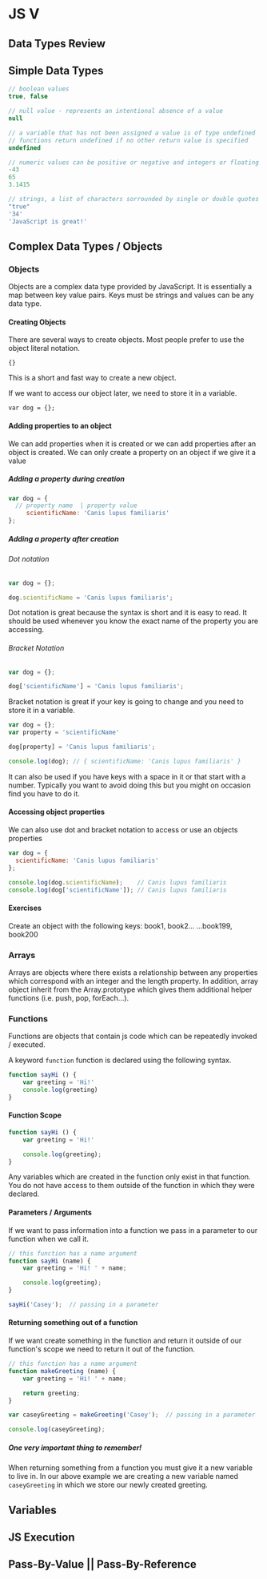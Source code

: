 # JS V

## Data Types Review

## Simple Data Types

```javascript
// boolean values
true, false

// null value - represents an intentional absence of a value
null

// a variable that has not been assigned a value is of type undefined
// functions return undefined if no other return value is specified
undefined

// numeric values can be positive or negative and integers or floating point numbers
-43
65
3.1415

// strings, a list of characters sorrounded by single or double quotes
"true"
'34'
'JavaScript is great!'
```

## Complex Data Types / Objects

### Objects
Objects are a complex data type provided by JavaScript. It is essentially a map between key value pairs. Keys must be strings and values can be any data type.

#### Creating Objects
There are several ways to create objects. Most people prefer to use the object literal notation.

`{}`

This is a short and fast way to create a new object.

If we want to access our object later, we need to store it in a variable.

`var dog = {};`

#### Adding properties to an object
We can add properties when it is created or we can add properties after an object is created. We can only create a property on an object if we give it a value

##### Adding a property during creation

```js
var dog = {
  // property name  | property value
     scientificName: 'Canis lupus familiaris'  
};
```

##### Adding a property after creation

###### Dot notation
```js
var dog = {};

dog.scientificName = 'Canis lupus familiaris';
```

Dot notation is great because the syntax is short and it is easy to read. It should be used whenever you know the exact name of the property you are accessing.

###### Bracket Notation 
```js
var dog = {};

dog['scientificName'] = 'Canis lupus familiaris';
```

Bracket notation is great if your key is going to change and you need to store it in a variable.

```js
var dog = {};
var property = 'scientificName'

dog[property] = 'Canis lupus familiaris';

console.log(dog); // { scientificName: 'Canis lupus familiaris' }
```

It can also be used if you have keys with a space in it or that start with a number. Typically you want to avoid doing this but you might on occasion find you have to do it.


#### Accessing object properties
We can also use dot and bracket notation to access or use an objects properties

```js
var dog = {
  scientificName: 'Canis lupus familiaris'  
};

console.log(dog.scientificName);    // Canis lupus familiaris
console.log(dog['scientificName']); // Canis lupus familiaris
```
#### Exercises
Create an object with the following keys:
book1, book2... ...book199, book200



### Arrays
Arrays are objects where there exists a relationship between any properties which correspond with an integer and the length property. In addition, array object inherit from the Array.prototype which gives them additional helper functions (i.e. push, pop, forEach...).


### Functions
Functions are objects that contain js code which can be repeatedly invoked / executed.

A keyword `function` function is declared using the following syntax.

```js
function sayHi () {
	var greeting = 'Hi!'
	console.log(greeting)
}
```

#### Function Scope

```js
function sayHi () {
	var greeting = 'Hi!'

	console.log(greeting);
}
```

Any variables which are created in the function only exist in that function. You do not have access to them outside of the function in which they were declared.

#### Parameters / Arguments
If we want to pass information into a function we pass in a parameter to our function when we call it.

```js
// this function has a name argument
function sayHi (name) {
	var greeting = 'Hi! ' + name;

	console.log(greeting);
}

sayHi('Casey');  // passing in a parameter
```

#### Returning something out of a function
If we want create something in the function and return it outside of our function's scope we need to return it out of the function.

```js
// this function has a name argument
function makeGreeting (name) {
	var greeting = 'Hi! ' + name;

	return greeting;
}

var caseyGreeting = makeGreeting('Casey');  // passing in a parameter

console.log(caseyGreeting);
```

##### One very important thing to remember!
When returning something from a function you must give it a new variable to live in. In our above example we are creating a new variable named `caseyGreeting` in which we store our newly created greeting.

## Variables

## JS Execution

## Pass-By-Value || Pass-By-Reference
